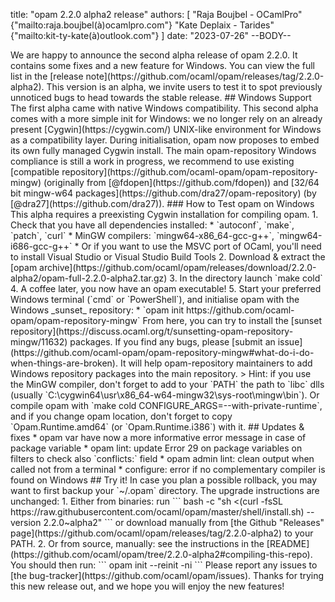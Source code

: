 title: "opam 2.2.0 alpha2 release"
authors: [
  "Raja Boujbel - OCamlPro" {"mailto:raja.boujbel(à)ocamlpro.com"}
  "Kate Deplaix - Tarides" {"mailto:kit-ty-kate(à)outlook.com"}
]
date: "2023-07-26"
--BODY--

<!--
_Feedback on this post is welcomed on [Discuss](https://discuss.ocaml.org/t/XXXX)!_
--!>

We are happy to announce the second alpha release of opam 2.2.0. It contains
some fixes and a new feature for Windows.  You can view the full list in the
[release note](https://github.com/ocaml/opam/releases/tag/2.2.0-alpha2).

This version is an alpha, we invite users to test it to spot previously
unnoticed bugs to head towards the stable release.

## Windows Support

The first alpha came with native Windows compatibility. This second alpha comes
with a more simple init for Windows: we no longer rely on an already present
[Cygwin](https://cygwin.com/) UNIX-like environment for Windows as a
compatibility layer. During initialisation, opam now proposes to embed its own fully
managed Cygwin install.

The main opam-repository Windows compliance is still a work in progress, we
recommend to use existing [compatible
repository](https://github.com/ocaml-opam/opam-repository-mingw) (originally
from [@fdopen](https://github.com/fdopen)) and [32/64 bit mingw-w64
packages](https://github.com/dra27/opam-repository) (by
[@dra27](https://github.com/dra27)).


### How to Test opam on Windows

This alpha requires a preexisting Cygwin installation for compiling opam.

1. Check that you have all dependencies installed:
  * `autoconf`, `make`, `patch`, `curl`
  * MinGW compilers: `mingw64-x86_64-gcc-g++`, `mingw64-i686-gcc-g++`
  * Or if you want to use the MSVC port of OCaml, you'll need to install Visual Studio or Visual Studio Build Tools
2. Download & extract the [opam archive](https://github.com/ocaml/opam/releases/download/2.2.0-alpha2/opam-full-2.2.0-alpha2.tar.gz)
3. In the directory launch `make cold`
4. A coffee later, you now have an opam executable!
5. Start your preferred Windows terminal (`cmd` or `PowerShell`), and initialise opam with the Windows _sunset_ repository:
  * `opam init https://github.com/ocaml-opam/opam-repository-mingw`

From here, you can try to install the [sunset
repository](https://discuss.ocaml.org/t/sunsetting-opam-repository-mingw/11632)
packages. If you find any bugs, please [submit an
issue](https://github.com/ocaml-opam/opam-repository-mingw#what-do-i-do-when-things-are-broken).
It will help opam-repository maintainers to add Windows repository packages
into the main repository.

> Hint: if you use the MinGW compiler, don't forget to add to your `PATH` the
path to `libc` dlls (usually
`C:\cygwin64\usr\x86_64-w64-mingw32\sys-root\mingw\bin`). Or compile opam with
`make cold CONFIGURE_ARGS=--with-private-runtime`, and if you change opam
location, don't forget to copy `Opam.Runtime.amd64` (or `Opam.Runtime.i386`)
with it.

## Updates & fixes
  * opam var have now a more informative error message in case of package variable
  * opam lint: update Error 29 on package variables on filters to check also `conflicts:` field
  * opam admin lint: clean output when called not from a terminal
  * configure: error if no complementary compiler is found on Windows


## Try it!

In case you plan a possible rollback, you may want to first backup your
`~/.opam` directory.

The upgrade instructions are unchanged:

1. Either from binaries: run

    ```
    bash -c "sh <(curl -fsSL https://raw.githubusercontent.com/ocaml/opam/master/shell/install.sh) --version 2.2.0~alpha2"
    ```

    or download manually from [the Github "Releases" page](https://github.com/ocaml/opam/releases/tag/2.2.0-alpha2) to your PATH.

2. Or from source, manually: see the instructions in the [README](https://github.com/ocaml/opam/tree/2.2.0-alpha2#compiling-this-repo).


You should then run:
```
opam init --reinit -ni
```


Please report any issues to [the bug-tracker](https://github.com/ocaml/opam/issues).

Thanks for trying this new release out, and we hope you will enjoy the new features!

